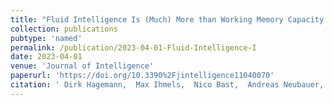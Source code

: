 ```yaml
---
title: "Fluid Intelligence Is (Much) More than Working Memory Capacity: An Experimental Analysis"
collection: publications
pubtype: 'named'
permalink: /publication/2023-04-01-Fluid-Intelligence-I
date: 2023-04-01
venue: 'Journal of Intelligence'
paperurl: 'https://doi.org/10.3390%2Fjintelligence11040070'
citation: ' Dirk Hagemann,  Max Ihmels,  Nico Bast,  Andreas Neubauer,  Andrea Schankin,  Anna-Lena Schubert, &quot;Fluid Intelligence Is (Much) More than Working Memory Capacity: An Experimental Analysis.&quot; Journal of Intelligence, 2023.'
---
```

